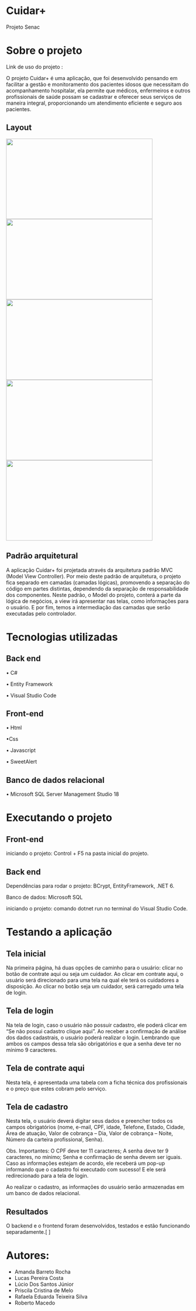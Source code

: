 # Cuidar+
Projeto Senac 

# Sobre o projeto 

Link de uso do projeto :

O projeto Cuidar+ é uma aplicação, que foi desenvolvido pensando em facilitar a gestão e monitoramento dos pacientes idosos que necessitam do acompanhamento hospitalar, ela permite que médicos, enfermeiros e outros profissionais de saúde possam se cadastrar e oferecer seus serviços de maneira integral, proporcionando um atendimento eficiente e seguro aos pacientes. 

## Layout
<img src="https://github.com/GrupoSenac/CuidarMais/blob/main/img/Tela%20inicial.png"  width="400" height="220"> <img src="https://github.com/GrupoSenac/CuidarMais/blob/main/img/Fluxo%201%20Tela%20Contrate%20Aqui.png" width="400" height="220">
<img src="https://github.com/GrupoSenac/CuidarMais/blob/main/img/Fluxo%202%20Tela%20de%20Login%20Cuidadores.png" width="400" height="220"> 
<img src="https://github.com/GrupoSenac/CuidarMais/blob/main/img/Fluxo%202%20Tela%20de%20Cadastro%20Cuidadores.png" width="400" height="220">
<img src="https://github.com/GrupoSenac/CuidarMais/blob/main/img/Fluxo%202%20Tela%20de%20Cadastro%20Pop-UP%20cadastro%20realizado.png" width="400" height="220">



## Padrão arquitetural
A aplicação Cuidar+ foi projetada através da arquitetura padrão MVC (Model View Controller). Por meio deste padrão de arquitetura, o projeto fica separado em camadas (camadas lógicas), promovendo a separação do código em partes distintas, dependendo da separação de responsabilidade dos componentes.
Neste padrão, o Model do projeto, conterá a parte da lógica de negócios, a view irá apresentar nas telas, como informações para o usuário. E por fim, temos a intermediação das camadas que serão executadas pelo controlador.

# Tecnologias utilizadas
## Back end
•	C#

•	Entity Framework

•	Visual Studio Code

## Front-end
•	Html

•Css

•	Javascript

•	SweetAlert

## Banco de dados relacional
• Microsoft SQL Server Management Studio 18
# Executando o projeto
## Front-end

iniciando o projeto: Control + F5 na pasta inicial do projeto.

## Back end
Dependências para rodar o projeto: BCrypt, EntityFramework, .NET 6.

Banco de dados: Microsoft SQL

iniciando o projeto: comando dotnet run no terminal do Visual Studio Code.

# Testando a aplicação
## Tela inicial
Na primeira página, há duas opções de caminho para o usuário: clicar no botão de contrate aqui ou seja um cuidador. Ao clicar em contrate aqui, o usuário será direcionado para uma tela na qual ele terá os cuidadores a disposição. Ao clicar no botão seja um cuidador, será carregado uma tela de login.

## Tela de login
Na tela de login, caso o usuário não possuir cadastro, ele poderá clicar em “Se não possui cadastro clique aqui”.
Ao receber a confirmação de análise dos dados cadastrais, o usuário poderá realizar o login. Lembrando que ambos os campos dessa tela são obrigatórios e que a senha deve ter no mínimo 9 caracteres.

## Tela de contrate aqui
Nesta tela, é apresentada uma tabela com a ficha técnica dos profissionais e o preço que estes cobram pelo serviço.

## Tela de cadastro
Nesta tela, o usuário deverá digitar seus dados e preencher todos os campos obrigatórios (nome, e-mail, CPF, idade, Telefone, Estado, Cidade, Área de atuação, Valor de cobrança – Dia, Valor de cobrança – Noite, Número da carteira profissional, Senha).

Obs. Importantes: O CPF deve ter 11 caracteres; A senha deve ter 9 caracteres, no mínimo; Senha e confirmação de senha devem ser iguais.
Caso as informações estejam de acordo, ele receberá um pop-up informando que o cadastro foi executado com sucesso! E ele será redirecionado para a tela de login.

Ao realizar o cadastro, as informações do usuário serão armazenadas em um banco de dados relacional.  

## Resultados
O backend e o frontend foram desenvolvidos, testados e estão funcionando separadamente.[              ]

# Autores:
- Amanda Barreto Rocha
- Lucas Pereira Costa
- Lúcio Dos Santos Júnior
- Priscila Cristina de Melo
- Rafaela Eduarda Teixeira Silva
- Roberto Macedo
